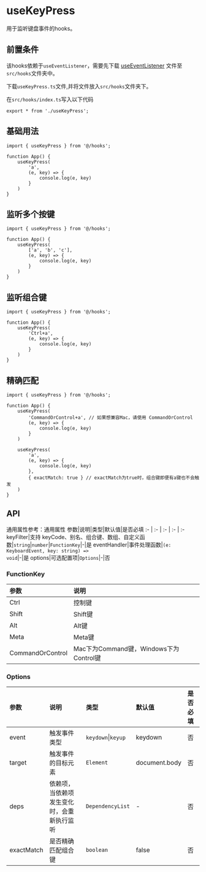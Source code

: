 # useKeyPress
用于监听键盘事件的hooks。

## 前置条件
该hooks依赖于`useEventListener`，需要先下载 <a href='/ono-document/hooks/useEventListener'>useEventListener</a> 文件至`src/hooks`文件夹中。

下载`useKeyPress.ts`文件,并将文件放入`src/hooks`文件夹下。

在`src/hooks/index.ts`写入以下代码
```tsx
export * from './useKeyPress';
```

## 基础用法
```tsx
import { useKeyPress } from '@/hooks';

function App() {
    useKeyPress(
        'a',
        (e, key) => {
            console.log(e, key)
        }
    )
}
```

## 监听多个按键
```tsx
import { useKeyPress } from '@/hooks';

function App() {
    useKeyPress(
        ['a', 'b', 'c'],
        (e, key) => {
            console.log(e, key)
        }
    )
}
```

## 监听组合键
```tsx
import { useKeyPress } from '@/hooks';

function App() {
    useKeyPress(
        'Ctrl+a',
        (e, key) => {
            console.log(e, key)
        }
    )
}
```

## 精确匹配
```tsx
import { useKeyPress } from '@/hooks';

function App() {
    useKeyPress(
        'CommandOrControl+a', // 如果想兼容Mac，请使用 CommandOrControl
        (e, key) => {
            console.log(e, key)
        }
    )

    useKeyPress(
        'a',
        (e, key) => {
            console.log(e, key)
        },
        { exactMatch: true } // exactMatch为true时，组合键即便有a键也不会触发
    )
}
```

## API
通用属性参考：通用属性
参数|说明|类型|默认值|是否必填
:- | :- | :- | :- | :-
keyFilter|支持 keyCode、别名、组合键、数组、自定义函数|<code>string</code>\|<code>number</code>\|<code>FunctionKey</code>|-|是
eventHandler|事件处理函数|<code>(e: KeyboardEvent, key: string) => void</code>|-|是
options|可选配置项|<code>Options</code>|-|否

### FunctionKey
参数|说明
:- | :- 
Ctrl|控制键
Shift|Shift键
Alt|Alt键
Meta|Meta键
CommandOrControl|Mac下为Command键，Windows下为Control键


### Options
参数|说明|类型|默认值|是否必填
:- | :- | :- | :- | :-
event|触发事件类型|<code>keydown</code>\|<code>keyup</code>|keydown|否
target|触发事件的目标元素|<code>Element</code>|document.body|否
deps|依赖项，当依赖项发生变化时，会重新执行监听|<code>DependencyList</code>|-|否
exactMatch|是否精确匹配组合键|<code>boolean</code>|false|否
